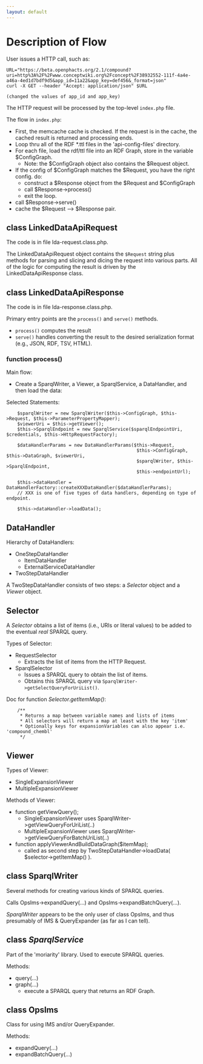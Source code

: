 ```yaml
---
layout: default
---
```


# Description of Flow

User issues a HTTP call, such as:

```
URL="https://beta.openphacts.org/2.1/compound?uri=http%3A%2F%2Fwww.conceptwiki.org%2Fconcept%2F38932552-111f-4a4e-a46a-4ed1d7bdf9d5&app_id=11a22&app_key=def456&_format=json"
curl -X GET --header "Accept: application/json" $URL
```

    (changed the values of app_id and app_key)

The HTTP request will be processed by the top-level `index.php` file.

The flow in `index.php`:

* First, the memcache cache is checked.  If the request is in the cache, the cached result is returned and processing ends.
* Loop thru all of the RDF *.ttl files in the 'api-config-files' directory.
* For each file, load the rdf/ttl file into an RDF Graph, store in the variable $ConfigGraph.
    * Note: the $ConfigGraph object also contains the $Request object.
* If the config of $ConfigGraph matches the $Request, you have the right config. do:
    * construct a $Response object from the $Request and $ConfigGraph
    * call $Response->process()
    * exit the loop.
* call $Response->serve()
* cache the $Request --> $Response pair.


## class LinkedDataApiRequest

The code is in file lda-request.class.php.

The LinkedDataApiRequest object contains the `$Request` string plus methods for parsing and slicing and dicing the request into various parts. All of the logic for computing the result is driven by the LinkedDataApiResponse class.

## class LinkedDataApiResponse

The code is in file lda-response.class.php.

Primary entry points are the `process()` and `serve()` methods.

- `process()` computes the result
- `serve()` handles converting the result to the desired serialization format (e.g., JSON, RDF, TSV, HTML).

### function process()

Main flow:
- Create a SparqlWriter, a Viewer, a SparqlService, a DataHandler, and then load the data:

Selected Statements:

```
    $sparqlWriter = new SparqlWriter($this->ConfigGraph, $this->Request, $this->ParameterPropertyMapper);
    $viewerUri = $this->getViewer();
    $this->SparqlEndpoint = new SparqlService($sparqlEndpointUri, $credentials, $this->HttpRequestFactory);

    $dataHandlerParams = new DataHandlerParams($this->Request,
        										$this->ConfigGraph, $this->DataGraph, $viewerUri,
        										$sparqlWriter, $this->SparqlEndpoint,
        										$this->endpointUrl);

    $this->dataHandler = DataHandlerFactory::createXXXDataHandler($dataHandlerParams);
    // XXX is one of five types of data handlers, depending on type of endpoint.

   	$this->dataHandler->loadData();
```

## DataHandler

Hierarchy of DataHandlers:

- OneStepDataHandler
    - ItemDataHandler
    - ExternalServiceDataHandler
- TwoStepDataHandler

A TwoStepDataHandler consists of two steps: a _Selector_ object and a _Viewer_ object.

## Selector

A _Selector_ obtains a list of items (i.e., URIs or literal values) to be added to the eventual _real_ SPARQL query.

Types of Selector:

- RequestSelector
    - Extracts the list of items from the HTTP Request.
- SparqlSelector
    - Issues a SPARQL query to obtain the list of items.
    - Obtains this SPARQL query via `SparqlWriter->getSelectQueryForUriList()`.

Doc for function _Selector.getItemMap()_:

```
    /**
     * Returns a map between variable names and lists of items
     * All selectors will return a map at least with the key 'item'
     * Optionally keys for expansionVariables can also appear i.e. 'compound_chembl'
     */
```

## Viewer

Types of Viewer:

- SingleExpansionViewer
- MultipleExpansionViewer

Methods of Viewer:

- function getViewQuery();
    - SingleExpansionViewer uses SparqlWriter->getViewQueryForUriList(..)
    - MultipleExpansionViewer uses SparqlWriter->getViewQueryForBatchUriList(..)
- function applyViewerAndBuildDataGraph($itemMap);
    - called as second step by TwoStepDataHandler->loadData( $selector->getItemMap() ).


## class SparqlWriter

Several methods for creating various kinds of SPARQL queries.

Calls OpsIms->expandQuery(...) and OpsIms->expandBatchQuery(...).

_SparqlWriter_ appears to be the only user of class OpsIms, and thus presumably of IMS & QueryExpander (as far as I can tell).


## class _SparqlService_

Part of the 'moriarity' library. Used to execute SPARQL queries.

Methods:

- query(...)
- graph(...)
    - execute a SPARQL query that returns an RDF Graph.


## class OpsIms

Class for using IMS and/or QueryExpander.

Methods:

- expandQuery(...)
- expandBatchQuery(...)
